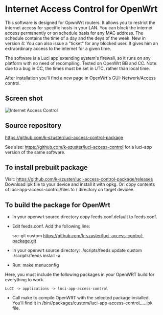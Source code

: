 Internet Access Control for OpenWrt
===================================

This software is designed for OpwnWrt routers.
It allows you to restrict the internet access for specific hosts in your LAN.
You can block the internet access permanently or on schedule basis for any MAC address.
The schedule contains the  time of a day and the deys of the week.
New in version 4:
You can also issue a "ticket" for any blocked user. It gives him an extraordinary access to the internet for a given time.

The software is a Luci app extending system's firewall, so it runs on any platform with no need of recompiling.
Tested on OpenWrt BB and CC.
Note: due to a bug in CC, the times must be set in UTC, rather than local time.

After installation you'll find a new page in OpenWrt's GUI: Network/Access control.

Screen shot
-----------
![Internet Access Control](https://github.com/k-szuster/luci-access-control-package/blob/master/snapshot1.png?raw=true)

Source repository
-----------------
https://github.com/k-szuster/luci-access-control-package
    
See also: https://github.com/k-szuster/luci-access-control
for a luci-app version of the same software.

To install prebuilt package
----------------------------
Visit: https://github.com/k-szuster/luci-access-control-package/releases
Download ipk file to your device and install it with opkg.
Or:
copy contents of luci-app-access-control/files to / directory on target devicee.

To build the package for OpenWrt
--------------------------------
- In your openwrt source directory copy feeds.conf.default to feeds.conf.
- Edit feeds.conf. Add the following line:

	src-git custom https://github.com/k-szuster/luci-access-control-package.git

- In your openwrt source directory:
    ./scripts/feeds update custom
    ./scripts/feeds install -a

- Run:
make menuconfig

Here, you must include the following packages in your OpenWRT build for everything to work.

	LuCI -> applications -> luci-app-access-control

- Call make to compile OpenWRT with the selected package installed.
You'll find it in <openwrt>/bin/<target>/packages/custom/luci-app-access-control_....ipk file.
